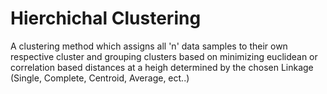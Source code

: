 # Hierchichal Clustering

A clustering method which assigns all 'n' data samples to their own respective cluster and grouping clusters based on minimizing euclidean or correlation based distances at a heigh determined by the chosen Linkage (Single, Complete, Centroid, Average, ect..)
